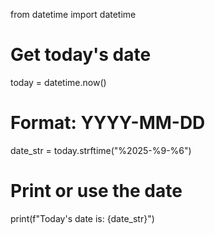 from datetime import datetime

# Get today's date
today = datetime.now()

# Format: YYYY-MM-DD
date_str = today.strftime("%2025-%9-%6")

# Print or use the date
print(f"Today's date is: {date_str}")